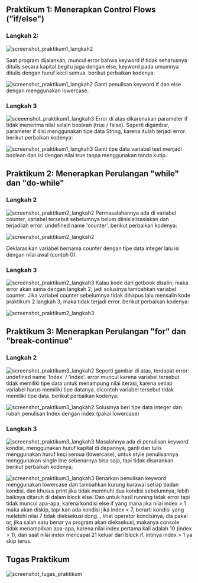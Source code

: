 ## Praktikum 1: Menerapkan Control Flows ("if/else")

### Langkah 2:
![screenshot_praktikum1_langkah2](docs/praktikum1/langkah1_masalah.png)

Saat program dijalankan, muncul error bahwa keyword if tidak seharusnya ditulis secara kapital begitu juga dengan else, keyword pada umumnya ditulis dengan huruf kecil semua. berikut perbaikan kodenya:

![screenshot_praktikum1_langkah2](docs/praktikum1/langkah1_solusi.png)
Ganti penulisan keyword if dan else dengan menggunakan lowercase.

### Langkah 3
![sceeenshot_praktikum1_langkah3](docs/praktikum1/langkah3_masalah.png)
Error di atas dikarenakan parameter if tidak menerima nilai selain boolean (true / false). Seperti digambar, parameter if disi menggunakan tipe data String, karena itulah terjadi error. berikut perbaikan kodenya:

![screenshot_praktikum1_langkah3](docs/praktikum1/langkah3_solusi.png)
Ganti tipe data variabel test menjadi boolean dan isi dengan nilai true tanpa menggunakan tanda kutip.

## Praktikum 2: Menerapkan Perulangan "while" dan "do-while"

### Langkah 2
![screenshot_praktikum2_langkah2](docs/praktikum2/langkah1_masalah.png)
Permasalahannya ada di variabel counter, variabel tersebut sebelumnya belum diinisialisasiakan dan terjadilah error: undefined name 'counter'. berikut perbaikan kodenya:

![screenshot_praktikum2_langkah2](docs/praktikum2/langkah1_solusi.png)

Deklarasikan variabel bernama counter dengan tipe data integer lalu isi dengan nilai awal (contoh 0).

### Langkah 3
![screenshot_praktikum2_langkah3](docs/praktikum2/langkah3_masalah.png)
Kalau kode dari gotbook disalin, maka error akan sama dengan langkah 2, jadi solusinya tambahkan variabel counter. Jika variabel counter sebelumnya tidak dihapus lalu mensalin kode praktikum 2 langkah 3, maka tidak terjadi error. berikut perbaikan kodenya:

![screenshot_praktikum2_langkah3](docs/praktikum2/langkah3_solusi.png)

## Praktikum 3: Menerapkan Perulangan "for" dan "break-continue"

### Langkah 2
![screenshot_praktikum3_langkah2](docs/praktikum3/langkah1_masalah.png)
Seperti gambar di atas, terdapat error: undefined name 'Index' / 'index'. error muncul karena variabel tersebut tidak memiliki tipe data untuk menampung nilai iterasi, karena setiap variabel harus memiliki tipe datanya, dicontoh variabel tersebut tidak memiliki tipe data. berikut perbaikan kodenya:

![screenshot_praktikum3_langkah2](docs/praktikum3/langkah1_solusi.png)
Solusinya beri tipe data integer dan rubah penulisan Index dengan index (pakai lowercase)

### Langkah 3
![screenshot_praktikum3_langkah3](docs/praktikum3/langkah3_masalah.png)
Masalahnya ada di penulisan keyword kondisi, menggunakan huruf kapital di depannya, ganti dan tulis menggunakan huruf keci semua (lowercase), untuk style penulisannya menggunakan single line sebenarnya bisa saja, tapi tidak disarankan. berikut perbaikan kodenya:

![screenshot_praktikum3_langkah3](docs/praktikum3/langkah3_solusi.png)
Benarkan penulisan keyword menggunakan lowercase dan tambahkan kurung kurawal setiap badan kondisi, dan khusus print jika tidak memnuhi dua kondisi sebelumnya, lebih baiknya ditaruh di dalam block else. Dan untuk hasil running tidak error tapi tidak muncul apa-apa, karena kondisi else if yang mana jika nilai index > 1 maka akan diskip, tapi kan ada kondisi jika index < 7, berarti kondisi yang melebihi nilai 7 tidak dieksekusi dong.., lihat operator kondisinya, dia pakai or, jika salah satu benar ya program akan dieksekusi, makanya console tidak menampilkan apa-apa, karena nilai index pertama kali adalah 10 (index > 1), dan saat nilai index mencapai 21 keluar dari block if. intinya index > 1 ya skip terus.

## Tugas Praktikum
![screenshot_tugas_praktikum](docs/tugas/tugas_praktikum.png)